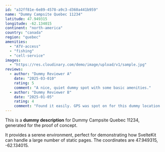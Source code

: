 ```yaml
---
id: "a32ff81e-6e89-4578-a9c3-d360a441b959"
name: "Dummy Campsite Quebec 11234"
latitude: 47.949315
longitude: -62.134015
continent: "north-america"
country: "canada"
region: "quebec"
amenities:
  - "ATV-access"
  - "fishing"
  - "cell-service"
images:
  - "https://res.cloudinary.com/demo/image/upload/v1/sample.jpg"
reviews:
  - author: "Dummy Reviewer A"
    date: "2025-03-010"
    rating: 5
    comment: "A nice, quiet dummy spot with some basic amenities."
  - author: "Dummy Reviewer B"
    date: "2025-01-05"
    rating: 4
    comment: "Found it easily. GPS was spot on for this dummy location."
---
```


This is a **dummy description** for Dummy Campsite Quebec 11234, generated for the proof of concept.

It provides a serene environment, perfect for demonstrating how SvelteKit can handle a large number of static pages. The coordinates are 47.949315, -62.134015.
